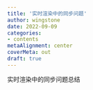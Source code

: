 ```yaml
---
title: '实时渲染中的同步问题'
author: wingstone
date: 2022-09-09
categories:
- contents
metaAlignment: center
coverMeta: out
draft: true
---
```


实时渲染中的同步问题总结

<!--more-->
